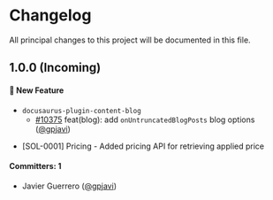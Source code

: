 # Changelog

All principal changes to this project will be documented in this file.

## 1.0.0 (Incoming)

#### :rocket: New Feature

- `docusaurus-plugin-content-blog`
    - [#10375](https://github.com/facebook/docusaurus/pull/10375) feat(blog): add
      `onUntruncatedBlogPosts` blog options ([@gpjavi](https://github.com/gpjavi))

* [SOL-0001] Pricing - Added pricing API for retrieving applied price

#### Committers: 1

- Javier Guerrero ([@gpjavi](https://github.com/gpjavi))